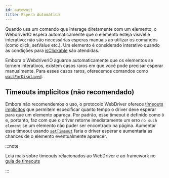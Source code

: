 ```yaml
---
id: autowait
title: Espera Automática
---
```


Quando usa um comando que interage diretamente com um elemento, o WebdriverIO espera automaticamente que o elemento esteja visível e interativo; não são necessárias esperas manuais ao utilizar os comandos (como click, setValue etc.).
Um elemento é considerado interativo quando as condições para [isClickable](https://webdriver.io/docs/api/element/isClickable) são atendidas.

Embora o WebdriverIO aguarde automaticamente que os elementos se tornem interativos, existem casos raros em que você pode precisar esperar manualmente. Para esses casos raros, oferecemos comandos como [`waitForDisplayed`](/docs/api/element/waitForDisplayed).


## Timeouts implícitos (não recomendado)

Embora não recomendemos o uso, o protocolo WebDriver oferece [timeouts implícitos](https://w3c.github.io/webdriver/#timeouts) que permitem especificar quanto tempo o driver deve esperar para que um elemento apareça. Por padrão, esse timeout é definido como `0` e, portanto, faz com que o driver retorne imediatamente um erro `no such element` se um elemento não puder ser encontrado na página. Aumentar esse timeout usando [`setTimeout`](/docs/api/browser/setTimeout) faria o driver esperar e aumentaria as chances de o elemento eventualmente aparecer.

:::note

Leia mais sobre timeouts relacionados ao WebDriver e ao framework no [guia de timeouts](/docs/timeouts)

:::